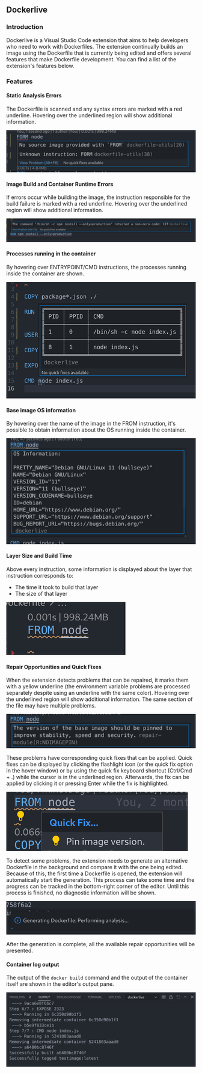 ## Dockerlive

### Introduction

Dockerlive is a Visual Studio Code extension that aims to help developers who need to work with Dockerfiles. The extension continually builds an image using the Dockerfile that is currently being edited and offers several features that make Dockerfile development. You can find a list of the extension's features below.

### Features

#### Static Analysis Errors

The Dockerfile is scanned and any syntax errors are marked with a red underline. Hovering over the underlined region will show additional information.

![](./images/static_error.png)

#### Image Build and Container Runtime Errors

If errors occur while building the image, the instruction responsible for the build failure is marked with a red underline. Hovering over the underlined region will show additional information.

![](./images/runtime_error.png)

#### Processes running in the container 

By hovering over ENTRYPOINT/CMD instructions, the processes running inside the container are shown.

![](./images/container_processes.png)

#### Base image OS information

By hovering over the name of the image in the FROM instruction, it's possible to obtain information about the OS running inside the container.

![](./images/os_info.png)

#### Layer Size and Build Time

Above every instruction, some information is displayed about the layer that instruction corresponds to:

- The time it took to build that layer
- The size of that layer

![](./images/layer_info.png)

#### Repair Opportunities and Quick Fixes

When the extension detects problems that can be repaired, it marks them with a yellow underline (the environment variable problems are processed separately despite using an underline with the same color). Hovering over the underlined region will show additional information. The same section of the file may have multiple problems. 

![](./images/repairable_warning.png)

These problems have corresponding quick fixes that can be applied. Quick fixes can be displayed by clicking the flashlight icon (or the quick fix option in the hover window) or by using the quick fix keyboard shortcut (Ctrl/Cmd + .) while the cursor is in the underlined region. Afterwards, the fix can be applied by clicking it or pressing Enter while the fix is highlighted.

![](./images/quick_fix.png)

To detect some problems, the extension needs to generate an alternative Dockerfile in the background and compare it with the one being edited. Because of this, the first time a Dockerfile is opened, the extension will automatically start the generation. This process can take some time and the progress can be tracked in the bottom-right corner of the editor. Until this process is finished, no diagnostic information will be shown.

![](./images/generation_progress.png)

After the generation is complete, all the available repair opportunities will be presented.

#### Container log output

The output of the `docker build` command and the output of the container itself are shown in the editor's output pane.

![](./images/docker_output.png)